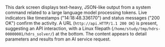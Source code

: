 This dark screen displays text-heavy, JSON-like output from a system command related to a large language model processing tokens. Live indicators like timestamps ("14:18:48.336170") and status messages ("200 OK") confirm the activity. A URL (`http://api.HTTP/1.1 200 OK`) is present, suggesting an API interaction, with a Linux filepath (`/home/study/tmp/hdrs-00000001/hdrs_solver/`) at the bottom. The content appears to detail parameters and results from an AI service request.